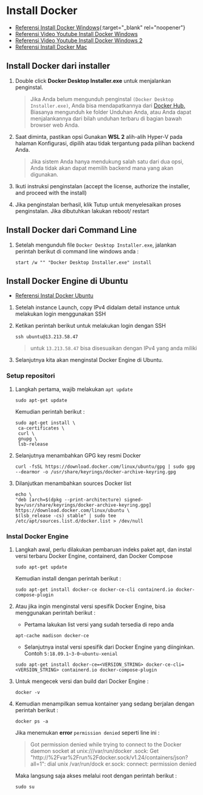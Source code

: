 # Install Docker

* [Referensi Install Docker Windows](https://docs.docker.com/desktop/windows/install/){:target="_blank" rel="noopener"}
* [Referensi Video Youtube Install Docker Windows](https://youtu.be/_9AWYlt86B8)
* [Referensi Video Youtube Install Docker Windows 2](https://youtu.be/x3KEcEp5paQ)
* [Referensi Install Docker Mac](https://docs.docker.com/desktop/mac/install/)

## Install Docker dari installer

1. Double click **Docker Desktop Installer.exe** untuk menjalankan penginstal.
   > Jika Anda belum mengunduh penginstal `(Docker Desktop Installer.exe)`, Anda bisa mendapatkannya dari [Docker Hub.](https://docs.docker.com/desktop/windows/install/) Biasanya mengunduh ke folder Unduhan Anda, atau Anda dapat menjalankannya dari bilah unduhan terbaru di bagian bawah browser web Anda.

2. Saat diminta, pastikan opsi Gunakan **WSL 2** alih-alih Hyper-V pada halaman Konfigurasi, dipilih atau tidak tergantung pada pilihan backend Anda.
   > Jika sistem Anda hanya mendukung salah satu dari dua opsi, Anda tidak akan dapat memilih backend mana yang akan digunakan.

3. Ikuti instruksi penginstalan (accept the license, authorize the installer, and proceed with the install)
4. Jika penginstalan berhasil, klik Tutup untuk menyelesaikan proses penginstalan. Jika dibutuhkan lakukan reboot/ restart

## Install Docker dari Command Line

1. Setelah mengunduh file `Docker Desktop Installer.exe`, jalankan perintah berikut di command line windows anda :
   
   ```
   start /w "" "Docker Desktop Installer.exe" install
   ```

## Install Docker Engine di Ubuntu

* [Referensi Instal Docker Ubuntu](https://docs.docker.com/engine/install/ubuntu/)

1. Setelah instance Launch, copy IPv4 didalam detail instance untuk melakukan login menggunakan SSH
2. Ketikan perintah berikut untuk melakukan login dengan SSH
   ```
   ssh ubuntu@13.213.58.47
   ```
   > untuk `13.213.58.47` bisa disesuaikan dengan IPv4 yang anda miliki

3. Selanjutnya kita akan menginstal Docker Engine di Ubuntu.

### Setup repositori

1. Langkah pertama, wajib melakukan `apt update`
   ```
   sudo apt-get update
   ```
   Kemudian perintah berikut :
   ```
   sudo apt-get install \
    ca-certificates \
    curl \
    gnupg \
    lsb-release
   ```
2. Selanjutnya menambahkan GPG key resmi Docker
   ```
   curl -fsSL https://download.docker.com/linux/ubuntu/gpg | sudo gpg --dearmor -o /usr/share/keyrings/docker-archive-keyring.gpg
   ```
3. Dilanjutkan menambahkan sources Docker list
   ```
   echo \
   "deb [arch=$(dpkg --print-architecture) signed-by=/usr/share/keyrings/docker-archive-keyring.gpg] https://download.docker.com/linux/ubuntu \
   $(lsb_release -cs) stable" | sudo tee /etc/apt/sources.list.d/docker.list > /dev/null
   ```
   
### Instal Docker Engine

1. Langkah awal, perlu dilakukan pembaruan indeks paket apt, dan instal versi terbaru Docker Engine, containerd, dan Docker Compose
   ```
   sudo apt-get update
   ```
   Kemudian install dengan perintah berikut :
   ```
   sudo apt-get install docker-ce docker-ce-cli containerd.io docker-compose-plugin
   ```
2. Atau jika ingin menginstal versi spesifik Docker Engine, bisa menggunakan perintah berikut :
   - Pertama lakukan list versi yang sudah tersedia di repo anda
   ```
   apt-cache madison docker-ce
   ```
   - Selanjutnya instal versi spesifik dari Docker Engine yang diinginkan. Contoh `5:18.09.1~3-0~ubuntu-xenial`
   ```
   sudo apt-get install docker-ce=<VERSION_STRING> docker-ce-cli=<VERSION_STRING> containerd.io docker-compose-plugin
   ```
3. Untuk mengecek versi dan build dari Docker Engine :
   ```
   docker -v
   ```
4. Kemudian menampilkan semua kontainer yang sedang berjalan dengan perintah berikut :
   ```
   docker ps -a
   ```
   Jika menemukan **error** `permission denied` seperti line ini :
   > Got permission denied while trying to connect to the Docker daemon socket at unix:///var/run/docker .sock: Get "http://%2Fvar%2Frun%2Fdocker.sock/v1.24/containers/json?all=1": dial unix /var/run/dock er.sock: connect: permission denied
   
   Maka langsung saja akses melalui root dengan perintah berikut :
   ```
   sudo su
   ```
